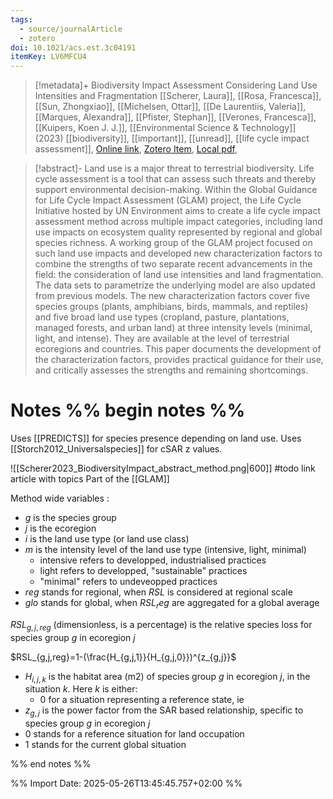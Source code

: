 ```yaml
---
tags:
  - source/journalArticle
  - zotero
doi: 10.1021/acs.est.3c04191
itemKey: LV6MFCU4
---
```

>[!metadata]+
> Biodiversity Impact Assessment Considering Land Use Intensities and Fragmentation
> [[Scherer, Laura]], [[Rosa, Francesca]], [[Sun, Zhongxiao]], [[Michelsen, Ottar]], [[De Laurentiis, Valeria]], [[Marques, Alexandra]], [[Pfister, Stephan]], [[Verones, Francesca]], [[Kuipers, Koen J. J.]], 
> [[Environmental Science & Technology]] (2023)
> [[biodiversity]], [[important]], [[unread]], [[life cycle impact assessment]], 
> [Online link](https://doi.org/10.1021/acs.est.3c04191), [Zotero Item](zotero://select/library/items/LV6MFCU4), [Local pdf](file://C:/Users/aburg/Documents/references/zotero/storage/K98INF3F/Scherer2023_BiodiversityImpact.pdf), 

>[!abstract]-
>Land use is a major threat to terrestrial biodiversity. Life cycle assessment is a tool that can assess such threats and thereby support environmental decision-making. Within the Global Guidance for Life Cycle Impact Assessment (GLAM) project, the Life Cycle Initiative hosted by UN Environment aims to create a life cycle impact assessment method across multiple impact categories, including land use impacts on ecosystem quality represented by regional and global species richness. A working group of the GLAM project focused on such land use impacts and developed new characterization factors to combine the strengths of two separate recent advancements in the field: the consideration of land use intensities and land fragmentation. The data sets to parametrize the underlying model are also updated from previous models. The new characterization factors cover five species groups (plants, amphibians, birds, mammals, and reptiles) and five broad land use types (cropland, pasture, plantations, managed forests, and urban land) at three intensity levels (minimal, light, and intense). They are available at the level of terrestrial ecoregions and countries. This paper documents the development of the characterization factors, provides practical guidance for their use, and critically assesses the strengths and remaining shortcomings.

# Notes %% begin notes %% 
Uses [[PREDICTS]] for species presence depending on land use.
Uses [[Storch2012_Universalspecies]] for cSAR z values.

![[Scherer2023_BiodiversityImpact_abstract_method.png|600]]
#todo link article with topics
Part of the [[GLAM]]


Method wide variables :
 - $g$ is the species group
- $j$ is the ecoregion
- $i$ is the land use type (or land use class)
- $m$ is the intensity level of the land use type (intensive, light, minimal)
	- intensive refers to developped, industrialised practices
	- light refers to developped, "sustainable" practices
	- "minimal" refers to undeveopped practices
- $reg$ stands for regional, when $RSL$ is considered at regional scale
- $glo$ stands for global, when $RSL_reg$ are aggregated for a global average

$RSL_{g,j,reg}$ (dimensionless, is a percentage) is the relative species loss for species group $g$ in ecoregion $j$

$RSL_{g,j,reg}=1-(\frac{H_{g,j,1}}{H_{g,j,0}})^{z_{g,j}}$  
- $H_{i,j,k}$ is the habitat area (m2) of species group $g$ in ecoregion $j$, in the situation $k$. Here $k$ is either:
	- $0$ for a situation representing a reference state, ie 
- $z_{g,j}$ is the power factor from the SAR based relationship, specific to species group $g$ in ecoregion $j$
- $0$ stands for a reference situation for land occupation
- $1$ stands for the current global situation

%% end notes %%




%% Import Date: 2025-05-26T13:45:45.757+02:00 %%
